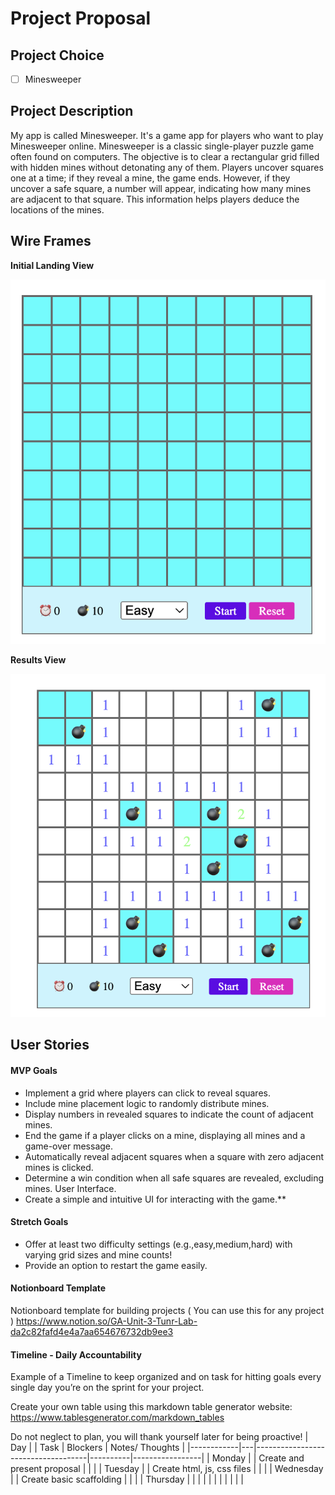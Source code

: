 # Project Proposal

## Project Choice 

- [ ] Minesweeper

## Project Description 

My app is called Minesweeper. It's a game app for players who want to play Minesweeper online. Minesweeper is a classic single-player puzzle game often found on computers. The objective is to clear a rectangular grid filled with hidden mines without detonating any of them. Players uncover squares one at a time; if they reveal a mine, the game ends. However, if they uncover a safe square, a number will appear, indicating how many mines are adjacent to that square. This information helps players deduce the locations of the mines. 

## Wire Frames

**Initial Landing View**

![image](https://github.com/kevinsubmit/Minesweeper/blob/main/imgs/begin.png)

**Results View**

![image](https://github.com/kevinsubmit/Minesweeper/blob/main/imgs/result.png)

## User Stories

#### MVP Goals

- Implement a grid where players can click to reveal squares.
- Include mine placement logic to randomly distribute mines.
- Display numbers in revealed squares to indicate the count of adjacent mines.
- End the game if a player clicks on a mine, displaying all mines and a game-over message.
- Automatically reveal adjacent squares when a square with zero adjacent mines is clicked.
- Determine a win condition when all safe squares are revealed, excluding mines.
User Interface.
- Create a simple and intuitive UI for interacting with the game.\*\*

#### Stretch Goals

- Offer at least two difficulty settings (e.g.,easy,medium,hard) with varying grid sizes and mine counts!
- Provide an option to restart the game easily.

#### Notionboard Template
Notionboard template for building projects ( You can use this for any project )
https://www.notion.so/GA-Unit-3-Tunr-Lab-da2c82fafd4e4a7aa654676732db9ee3

#### Timeline - Daily Accountability
Example of a Timeline to keep organized and on task for hitting goals every single day you’re on the sprint for your project.

Create your own table using this markdown table generator website:
https://www.tablesgenerator.com/markdown_tables

Do not neglect to plan, you will thank yourself later for being proactive!
| Day        |   | Task                               | Blockers | Notes/ Thoughts |
|------------|---|------------------------------------|----------|-----------------|
| Monday     |   | Create and present proposal        |          |                 |
| Tuesday    |   | Create html, js, css files         |          |                 |
| Wednesday  |   | Create basic scaffolding           |          |                 |
| Thursday   |   |                                    |          |                 |
|            |   |                                    |          |                 |
